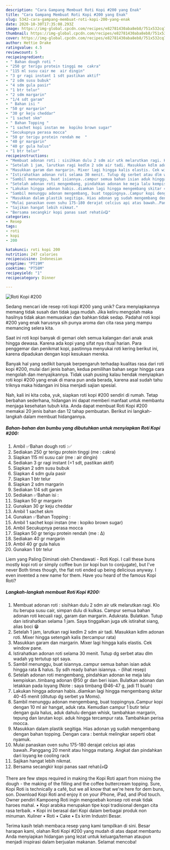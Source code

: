 ```yaml
---
description: "Cara Gampang Membuat Roti Kopi #200 yang Enak"
title: "Cara Gampang Membuat Roti Kopi #200 yang Enak"
slug: 5342-cara-gampang-membuat-roti-kopi-200-yang-enak
date: 2020-10-30T17:35:08.293Z
image: https://img-global.cpcdn.com/recipes/e82781430aba8eb8/751x532cq70/roti-kopi-200-foto-resep-utama.jpg
thumbnail: https://img-global.cpcdn.com/recipes/e82781430aba8eb8/751x532cq70/roti-kopi-200-foto-resep-utama.jpg
cover: https://img-global.cpcdn.com/recipes/e82781430aba8eb8/751x532cq70/roti-kopi-200-foto-resep-utama.jpg
author: Hettie Drake
ratingvalue: 4.5
reviewcount: 5
recipeingredient:
- " Bahan dough roti "
- "250 gr terigu protein tinggi me  cakra"
- "115 ml susu cair me  air dingin"
- "3 gr ragi instant 1 sdt pastikan aktif"
- "2 sdm susu bubuk"
- "4 sdm gula pasir"
- "1 btr telur"
- "2 sdm margarin"
- "1/4 sdt garam"
- " Bahan isi "
- "50 gr margarin"
- "30 gr keju cheddar"
- "1 sachet skm"
- " Bahan Topping "
- "1 sachet kopi instan me  kopiko brown sugar"
- "Secukupnya perasa mocca"
- "50 gr terigu protein rendah me  "
- "40 gr margarin"
- "40 gr gula halus"
- "1 btr telur"
recipeinstructions:
- "Membuat adonan roti : sisihkan dulu 2 sdm air utk melarutkan ragi. Klo itu berupa susu cair, simpan dulu di kulkas. Campur semua bahan adonan roti kecuali ragi, garam dan margarin. Adukrata. Bulatkan. Tutup dan istirahatkan selama 1 jam. Saya tinggalkan juga utk istirahat siang, alias boci 😁"
- "Setelah 1 jam, larutkan ragi kedlm 2 sdm air tadi. Masukkan kdlm adonan roti. Mixer hingga setengah kalis (tercampur rata)"
- "Masukkan garam dan margarin. Mixer lagi hingga kalis elastis. Cek window pane."
- "Istirahatkan adonan roti selama 30 menit. Tutup dg serbet atau dlm wadah yg tertutup spt saya."
- "Sambil menunggu, buat isiannya..campur semua bahan isian aduk hingga rata &amp; halus. Sy sdh ready bahan isiannya.             (lihat resep)"
- "Setelah adonan roti mengembang, pindahkan adonan ke meja lalu kempiskan..timbang adonan @50 gr dan beri isian. Bulatkan adonan dan letakkan pada loyang (Note : saya timbang @46-47 g, jadi 11 buah)"
- "Lakukan hingga adonan habis..diamkan lagi hingga mengembang skitar 40-45 menit (ditutup dg serbet ya Moms)."
- "Sambil menunggu adonan mengembang, buat toppingnya..Campur kopi dengan 10 ml air hangat, aduk rata. Kemudian campur 1 butir telur dengan gula halus, aduk dahulu dengan whisk, tambahkan margarin, tepung dan larutan kopi. aduk hingga tercampur rata. Tambahkan perisa mocca."
- "Masukkan dalam plastik segitiga. Hias adonan yg sudah mengembang dengan bahan topping. Dengan cara : bentuk melingkar seperti obat nyamuk."
- "Mulai panaskan oven suhu 175-180 derajat celcius api atas bawah..Panggang 20 menit atau hingga matang. Angkat dan pindahkan dari loyang ke cooling rack"
- "Sajikan hangat lebih nikmat."
- "Bersama secangkir kopi panas saat rehat👍😋"
categories:
- Resep
tags:
- roti
- kopi
- 200

katakunci: roti kopi 200 
nutrition: 247 calories
recipecuisine: Indonesian
preptime: "PT19M"
cooktime: "PT58M"
recipeyield: "1"
recipecategory: Dinner

---
```



![Roti Kopi #200](https://img-global.cpcdn.com/recipes/e82781430aba8eb8/751x532cq70/roti-kopi-200-foto-resep-utama.jpg)

Sedang mencari ide resep roti kopi #200 yang unik? Cara menyiapkannya memang tidak susah dan tidak juga mudah. Jika keliru mengolah maka hasilnya tidak akan memuaskan dan bahkan tidak sedap. Padahal roti kopi #200 yang enak harusnya sih punya aroma dan cita rasa yang mampu memancing selera kita.

Saat ini roti kopi banyak di gemari oleh semua kalangan dari anak anak hingga dewasa. Karena ada kopi yang sifat nya ritual harian. Para penggemar dan penikmat kopi, pastinnya menyukai roti kering berikut ini, karena dipadukan dengan kopi kesukaan mereka.

Banyak hal yang sedikit banyak berpengaruh terhadap kualitas rasa dari roti kopi #200, mulai dari jenis bahan, kedua pemilihan bahan segar hingga cara mengolah dan menyajikannya. Tidak usah pusing kalau hendak menyiapkan roti kopi #200 yang enak di mana pun anda berada, karena asal sudah tahu triknya maka hidangan ini bisa menjadi sajian spesial.


Nah, kali ini kita coba, yuk, siapkan roti kopi #200 sendiri di rumah. Tetap berbahan sederhana, hidangan ini dapat memberi manfaat untuk membantu menjaga kesehatan tubuh kita. Anda dapat membuat Roti Kopi #200 memakai 20 jenis bahan dan 12 tahap pembuatan. Berikut ini langkah-langkah dalam membuat hidangannya.

<!--inarticleads1-->

##### Bahan-bahan dan bumbu yang dibutuhkan untuk menyiapkan Roti Kopi #200:

1. Ambil  ✅Bahan dough roti :✅
1. Sediakan 250 gr terigu protein tinggi (me : cakra)
1. Siapkan 115 ml susu cair (me : air dingin)
1. Sediakan 3 gr ragi instant (=1 sdt, pastikan aktif)
1. Siapkan 2 sdm susu bubuk
1. Siapkan 4 sdm gula pasir
1. Siapkan 1 btr telur
1. Siapkan 2 sdm margarin
1. Sediakan 1/4 sdt garam
1. Sediakan  ✅Bahan isi :
1. Siapkan 50 gr margarin
1. Gunakan 30 gr keju cheddar
1. Ambil 1 sachet skm
1. Gunakan  ✅Bahan Topping :
1. Ambil 1 sachet kopi instan (me : kopiko brown sugar)
1. Ambil Secukupnya perasa mocca
1. Siapkan 50 gr terigu protein rendah (me : ∆)
1. Sediakan 40 gr margarin
1. Ambil 40 gr gula halus
1. Gunakan 1 btr telur


Liem yang Paling Diminati oleh Chendawati - Roti Kopi. I call these buns mostly kopi roti or simply coffee bun (or kopi bun to conjugate), but I&#39;ve never Both times though, the flat roti ended up being delicious anyway. I even invented a new name for them. Have you heard of the famous Kopi Roti? 

<!--inarticleads2-->

##### Langkah-langkah membuat Roti Kopi #200:

1. Membuat adonan roti : sisihkan dulu 2 sdm air utk melarutkan ragi. Klo itu berupa susu cair, simpan dulu di kulkas. Campur semua bahan adonan roti kecuali ragi, garam dan margarin. Adukrata. Bulatkan. Tutup dan istirahatkan selama 1 jam. Saya tinggalkan juga utk istirahat siang, alias boci 😁
1. Setelah 1 jam, larutkan ragi kedlm 2 sdm air tadi. Masukkan kdlm adonan roti. Mixer hingga setengah kalis (tercampur rata)
1. Masukkan garam dan margarin. Mixer lagi hingga kalis elastis. Cek window pane.
1. Istirahatkan adonan roti selama 30 menit. Tutup dg serbet atau dlm wadah yg tertutup spt saya.
1. Sambil menunggu, buat isiannya..campur semua bahan isian aduk hingga rata &amp; halus. Sy sdh ready bahan isiannya. -             (lihat resep)
1. Setelah adonan roti mengembang, pindahkan adonan ke meja lalu kempiskan..timbang adonan @50 gr dan beri isian. Bulatkan adonan dan letakkan pada loyang (Note : saya timbang @46-47 g, jadi 11 buah)
1. Lakukan hingga adonan habis..diamkan lagi hingga mengembang skitar 40-45 menit (ditutup dg serbet ya Moms).
1. Sambil menunggu adonan mengembang, buat toppingnya..Campur kopi dengan 10 ml air hangat, aduk rata. Kemudian campur 1 butir telur dengan gula halus, aduk dahulu dengan whisk, tambahkan margarin, tepung dan larutan kopi. aduk hingga tercampur rata. Tambahkan perisa mocca.
1. Masukkan dalam plastik segitiga. Hias adonan yg sudah mengembang dengan bahan topping. Dengan cara : bentuk melingkar seperti obat nyamuk.
1. Mulai panaskan oven suhu 175-180 derajat celcius api atas bawah..Panggang 20 menit atau hingga matang. Angkat dan pindahkan dari loyang ke cooling rack
1. Sajikan hangat lebih nikmat.
1. Bersama secangkir kopi panas saat rehat👍😋


There are few steps required in making the Kopi Roti apart from mixing the dough - the making of the filling and the coffee buttercream topping. Sure, Kopi Roti is technically a café, but we all know that we&#39;re here for dem buns, son. Download Kopi Roti and enjoy it on your iPhone, iPad, and iPod touch. Owner pendiri Kampoeng Roti ingin mengoebah konsep roti enak tidak haroes mahal. • Kopi arabika merupakan tipe kopi tradisional dengan cita rasa terbaik. • Kopi ini berasal dari Kopi dalam berbagai produk non minuman. Kuliner • Roti • Cake • Es krim Industri Besar. 

Terima kasih telah membaca resep yang kami tampilkan di sini. Besar harapan kami, olahan Roti Kopi #200 yang mudah di atas dapat membantu Anda menyiapkan hidangan yang lezat untuk keluarga/teman ataupun menjadi inspirasi dalam berjualan makanan. Selamat mencoba!
